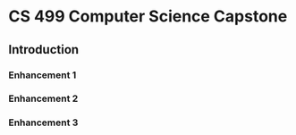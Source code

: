 # CS 499 Computer Science Capstone

## Introduction

### Enhancement 1

### Enhancement 2

### Enhancement 3
